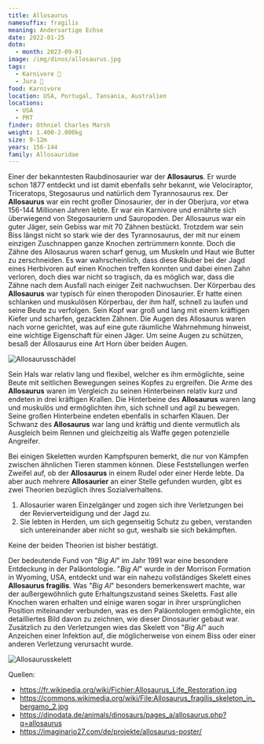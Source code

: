 ```yaml
---
title: Allosaurus
namesuffix: fragilis
meaning: Andersartige Echse
date: 2022-01-25
dotm:
  - month: 2023-09-01
image: /img/dinos/allosaurus.jpg
tags:
  - Karnivore 🥩
  - Jura 🦴
food: Karnivore
location: USA, Portugal, Tansania, Australien
locations:
  - USA
  - PRT
finder: Othniel Charles Marsh
weight: 1.400-2.000kg
size: 9-12m
years: 156-144
family: Allosauridae
---
```

Einer der bekanntesten Raubdinosaurier war der **Allosaurus**. Er wurde schon 1877 entdeckt und ist damit ebenfalls sehr bekannt, wie Velociraptor, Triceratops, Stegosaurus und natürlich dem Tyrannosaurus rex. Der **Allosaurus** war ein recht großer Dinosaurier, der in der Oberjura, vor etwa 156-144 Millionen Jahren lebte. Er war ein Karnivore und ernährte sich überwiegend von Stegosauriern und Sauropoden. Der Allosaurus war ein guter Jäger, sein Gebiss war mit 70 Zähnen bestückt. Trotzdem war sein Biss längst nicht so stark wie der des Tyrannosaurus, der mit nur einem einzigen Zuschnappen ganze Knochen zertrümmern konnte. Doch die Zähne des Allosaurus waren scharf genug, um Muskeln und Haut wie Butter zu zerschneiden. Es war wahrscheinlich, dass diese Räuber bei der Jagd eines Herbivoren auf einen Knochen treffen konnten und dabei einen Zahn verloren, doch dies war nicht so tragisch, da es möglich war, dass die Zähne nach dem Ausfall nach einiger Zeit nachwuchsen. 
Der Körperbau des **Allosaurus** war typisch für einen theropoden Dinosaurier. Er hatte einen schlanken und muskulösen Körperbau, der ihm half, schnell zu laufen und seine Beute zu verfolgen. Sein Kopf war groß und lang mit einem kräftigen Kiefer und scharfen, gezackten Zähnen. Die Augen des Allosaurus waren nach vorne gerichtet, was auf eine gute räumliche Wahrnehmung hinweist, eine wichtige Eigenschaft für einen Jäger. Um seine Augen zu schützen, besaß der Allosaurus eine Art Horn über beiden Augen.

![Allosaurusschädel](/img/dinos/img_4281.jpeg)

Sein Hals war relativ lang und flexibel, welcher es ihm ermöglichte, seine Beute mit seitlichen Bewegungen seines Kopfes zu ergreifen. Die Arme des **Allosaurus** waren im Vergleich zu seinen Hinterbeinen relativ kurz und endeten in drei kräftigen Krallen.
Die Hinterbeine des **Allosaurus** waren lang und muskulös und ermöglichten ihm, sich schnell und agil zu bewegen. Seine großen Hinterbeine endeten ebenfalls in scharfen Klauen. 
Der Schwanz des **Allosaurus** war lang und kräftig und diente vermutlich als Ausgleich beim Rennen und gleichzeitig als Waffe gegen potenzielle Angreifer.

Bei einigen Skeletten wurden Kampfspuren bemerkt, die nur von Kämpfen zwischen ähnlichen Tieren stammen können. Diese Feststellungen werfen Zweifel auf, ob der **Allosaurus** in einem Rudel oder einer Herde lebte. Da aber auch mehrere **Allosaurier** an einer Stelle gefunden wurden, gibt es zwei Theorien bezüglich ihres Sozialverhaltens.

1. Allosaurier waren Einzelgänger und zogen sich ihre Verletzungen bei der Revierverteidigung und der Jagd zu. 
2. Sie lebten in Herden, um sich gegenseitig Schutz zu geben, verstanden sich untereinander aber nicht so gut, weshalb sie sich bekämpften.

Keine der beiden Theorien ist bisher bestätigt.

Der bedeutende Fund von "*Big Al*" im Jahr 1991 war eine besondere Entdeckung in der Paläontologie. "*Big Al*" wurde in der Morrison Formation in Wyoming, USA, entdeckt und war ein nahezu vollständiges Skelett eines **Allosaurus fragilis**.
Was "*Big Al*" besonders bemerkenswert machte, war der außergewöhnlich gute Erhaltungszustand seines Skeletts. Fast alle Knochen waren erhalten und einige waren sogar in ihrer ursprünglichen Position miteinander verbunden, was es den Paläontologen ermöglichte, ein detailliertes Bild davon zu zeichnen, wie dieser Dinosaurier gebaut war.
Zusätzlich zu den Verletzungen wies das Skelett von "*Big* *Al*" auch Anzeichen einer Infektion auf, die möglicherweise von einem Biss oder einer anderen Verletzung verursacht wurde.

![Allosaurusskelett](/img/dinos/allosaurus-skelett.jpg)

Quellen:

* <https://fr.wikipedia.org/wiki/Fichier:Allosaurus_Life_Restoration.jpg>
* <https://commons.wikimedia.org/wiki/File:Allosaurus_fragilis_skeleton_in_bergamo_2.jpg>
* <https://dinodata.de/animals/dinosaurs/pages_a/allosaurus.php?q=allosaurus>
* <https://imaginario27.com/de/projekte/allosaurus-poster/>